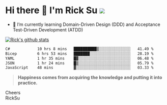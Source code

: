 # Hi there 👋 I'm Rick Su ![](https://komarev.com/ghpvc/?username=ricksu978)
<!--
**ricksu978/ricksu978** is a ✨ _special_ ✨ repository because its `README.md` (this file) appears on your GitHub profile.

Here are some ideas to get you started:

- 🔭 I’m currently working on ...
-->
- 🌱 I’m currently learning Domain-Driven Design (DDD) and Acceptance Test-Driven Development (ATDD)
<!--
- 👯 I’m looking to collaborate on ...
- 🤔 I’m looking for help with ...
- 💬 Ask me about ...
- 📫 How to reach me: ...
- 😄 Pronouns: ...
- ⚡ Fun fact: ...
-->
[![Rick's github stats](https://github-readme-stats.vercel.app/api?username=ricksu978&theme=dark)](https://github.com/ricksu978/ricksu978)

<!--START_SECTION:waka-->

```txt
C#            10 hrs 8 mins   ██████████▒░░░░░░░░░░░░░░   41.49 %
Bicep         6 hrs 53 mins   ███████░░░░░░░░░░░░░░░░░░   28.19 %
YAML          1 hr 35 mins    █▓░░░░░░░░░░░░░░░░░░░░░░░   06.48 %
JSON          1 hr 24 mins    █▒░░░░░░░░░░░░░░░░░░░░░░░   05.79 %
JavaScript    48 mins         ▓░░░░░░░░░░░░░░░░░░░░░░░░   03.33 %
```

<!--END_SECTION:waka-->

> **Happiness comes from acquiring the knowledge and putting it into practice.**

Cheers  
RickSu 
